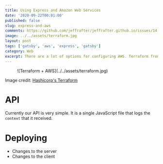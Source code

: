 ```yaml
---
title: Using Express and Amazon Web Services
date: '2020-09-22T00:01:00'
published: false
slug: express-and-aws
comments: https://github.com/jeffrafter/jeffrafter.github.io/issues/14
image: ../../assets/terraform.jpg
layout: post
tags: ['gatsby', 'aws', 'express', 'gatsby']
category: Web
excerpt: There are a lot of options for configuring AWS. Terraform from Hashicorp is a tool for configuring remote infrastructure. You can create Terraform configuration files and treat your infrastructure as code; versioning the changes and storing your settings in your repository.
---
```


<figure class="fullwidth">
![Terraform + AWS](../../assets/terraform.jpg)
</figure>
<figcaption class="fullwidth">
Image credit: <a href="https://terraform.io" rel="noopener noreferrer">Hashicorp's Terraform</a>
</figcaption>

# API

Currently our API is very simple. It is a single JavaScript file that logs the `context` that it received.

# Deploying

- Changes to the server
- Changes to the client
